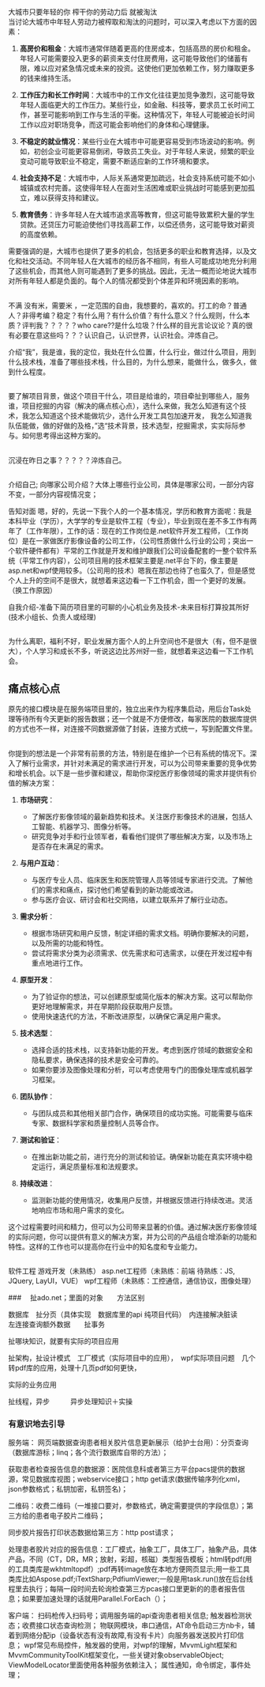 ## 
大城市只要年轻的你   榨干你的劳动力后   就被淘汰   
当讨论大城市中年轻人劳动力被榨取和淘汰的问题时，可以深入考虑以下方面的因素：

1. **高房价和租金**：大城市通常伴随着更高的住房成本，包括高昂的房价和租金。年轻人可能需要投入更多的薪资来支付住房费用，这可能导致他们的储蓄有限，难以应对紧急情况或未来的投资。这使他们更加依赖工作，努力赚取更多的钱来维持生活。

2. **工作压力和长工作时间**：大城市中的工作文化往往更加竞争激烈，这可能导致年轻人面临更大的工作压力。某些行业，如金融、科技等，要求员工长时间工作，甚至可能影响到工作与生活的平衡。这种情况下，年轻人可能被迫长时间工作以应对职场竞争，而这可能会影响他们的身体和心理健康。

3. **不稳定的就业情况**：某些行业在大城市中可能更容易受到市场波动的影响。例如，初创企业可能更容易倒闭，导致员工失业。对于年轻人来说，频繁的职业变动可能导致职业不稳定，需要不断适应新的工作环境和要求。

4. **社会支持不足**：大城市中，人际关系通常更加疏远，社会支持系统可能不如小城镇或农村完善。这使得年轻人在面对生活困难或职业挑战时可能感到更加孤立，难以获得支持和建议。

5. **教育债务**：许多年轻人在大城市追求高等教育，但这可能导致累积大量的学生贷款。还贷压力可能迫使他们寻找高薪工作，以偿还债务，这可能导致对薪资的高度依赖。

需要强调的是，大城市也提供了更多的机会，包括更多的职业和教育选择，以及文化和社交活动。不同年轻人在大城市的经历各不相同，有些人可能成功地充分利用了这些机会，而其他人则可能遇到了更多的挑战。因此，无法一概而论地说大城市对所有年轻人都是负面的。每个人的情况都受到个体差异和环境因素的影响。



## 
不满
没有米，需要米 ，一定范围的自由，我想要的，喜欢的。打工的命？普通人？非得考编？稳定？有什么用？有什么价值？有什么意义？什么规则，什么本质？评判我？？？？？who care??是什么垃圾？什么样的目光言论议论？真的很有必要在意这些吗？？？认识自己，认识世界，认识社会。淬炼自己。

介绍“我”，我是谁，我的定位，我处在什么位置，什么行业，做过什么项目，用到什么技术栈，准备了哪些技术栈，什么目的，为什么想来，能做什么，做多久，做到什么程度。

##
要了解项目背景，做这个项目干什么，项目是给谁的，项目牵扯到哪些人，服务谁，项目挖掘的内容（解决的痛点核心点），选什么来做，我怎么知道有这个技术，我怎么知道这个技术能做坑少，选什么开发工具包加速开发，
我怎么知道我队伍能做，做的好做的及格，”选“技术背景，技术选型，挖掘需求，实实际际参与。如何思考得出这种方案的。

## 
沉浸在昨日之事？？？？？淬炼自己。

##
介绍自己; 向哪家公司介绍？大体上哪些行业公司，具体是哪家公司，一部分内容不变，一部分内容视情况变；

告知对面  嗯，好的，先说一下我个人的一个基本情况，学历和教育方面呢：我是本科毕业（学历），大学学的专业是软件工程（专业），毕业到现在差不多工作有两年了（工作年限），工作的话：现在的工作岗位是.net软件开发工程师，（工作岗位）是在一家做医疗影像设备的公司工作，（公司性质做什么行业的公司；突出一个软件硬件都有）平常的工作就是开发和维护跟我们公司设备配套的一整个软件系统（平常工作内容），公司项目用的技术框架主要是.net平台下的，像主要是asp.net和wpf使用较多。（公司用的技术）嗯我在那边也待了也蛮久了，但是感觉个人上升的空间不是很大，就想着来这边看一下工作机会，图一个更好的发展。（换工作原因）

自我介绍-准备下简历项目里的可聊的小心机业务及技术-未来目标打算投其所好(技术小组长、负责人或经理)

## 
为什么离职，福利不好，职业发展方面个人的上升空间也不是很大（有，但不是很大），个人学习和成长不多，听说这边比苏州好一些，就想着来这边看一下工作机会。

## 痛点核心点
原先的接口模块是在服务端项目里的，独立出来作为程序集启动，用后台Task处理等待所有今天更新的报告数据；还一个就是不方便修改，每家医院的数据库提供的方式也不一样，对连接不同数据源做了封装，连接方式统一，写到配置文件里。
## 
你提到的想法是一个非常有前景的方法，特别是在维护一个已有系统的情况下。深入了解行业需求，并针对未满足的需求进行开发，可以为公司带来重要的竞争优势和增长机会。以下是一些步骤和建议，帮助你深挖医疗影像领域的需求并提供有价值的解决方案：

1. **市场研究**：
   - 了解医疗影像领域的最新趋势和技术。关注医疗影像技术的进展，包括人工智能、机器学习、图像分析等。
   - 研究竞争对手和行业领军者，看看他们提供了哪些解决方案，以及市场上是否存在未满足的需求。

2. **与用户互动**：
   - 与医疗专业人员、临床医生和医院管理人员等领域专家进行交流。了解他们的需求和痛点，探讨他们希望看到的新功能或改进。
   - 参与医疗会议、研讨会和社交网络，以建立联系并了解行业动态。

3. **需求分析**：
   - 根据市场研究和用户反馈，制定详细的需求文档。明确你要解决的问题，以及所需的功能和特性。
   - 尝试将需求分类为必须需求、优先需求和可选需求，以便在开发过程中有重点地进行工作。

4. **原型开发**：
   - 为了验证你的想法，可以创建原型或简化版本的解决方案。这可以帮助你更好地理解需求，并在早期阶段获取用户反馈。
   - 使用快速迭代的方法，不断改进原型，以确保它满足用户需求。

5. **技术选型**：
   - 选择合适的技术栈，以支持新功能的开发。考虑到医疗领域的数据安全和隐私要求，确保选择的技术是安全可靠的。
   - 如果你要涉及图像处理和分析，可以考虑使用专门的图像处理库或机器学习框架。

6. **团队协作**：
   - 与团队成员和其他相关部门合作，确保项目的成功实施。可能需要与临床专家、数据科学家和质量控制人员等合作。

7. **测试和验证**：
   - 在推出新功能之前，进行充分的测试和验证。确保新功能在真实环境中稳定运行，满足质量标准和法规要求。

8. **持续改进**：
   - 监测新功能的使用情况，收集用户反馈，并根据反馈进行持续改进。灵活地响应市场和用户需求的变化。

这个过程需要时间和精力，但可以为公司带来显著的价值。通过解决医疗影像领域的实际问题，你可以提供有意义的解决方案，并为公司的产品组合增添新的功能和特性。这样的工作也可以提高你在行业中的知名度和专业能力。
## 
软件工程  游戏开发（未熟练） asp.net工程师（未熟练：前端 待熟练：JS, JQuery, LayUI，VUE） wpf工程师（未熟练：工控通信，通信协议，图像处理）


###　
扯ado.net；里面的对象　　方法区别

数据库　扯分页（具体实现　数据库里的api 纯项目代码）　内连接解决脏读　　左连接查询额外数据　　扯事务

扯哪块知识，就要有实际的项目应用

扯架构，扯设计模式　工厂模式（实际项目中的应用），　wpf实际项目问题　几个转pdf库的应用，处理十几页pdf如何更快，

实际的业务应用

扯线程，异步　　　异步处理知识＋实操　　

### 有意识地去引导
服务端：
网页端数据查询患者相关胶片信息更新展示（给护士台用）：分页查询（数据库游标；linq；各个流行数据库自带的方法）；

获取患者检查报告信息的数据源：医院信息科或者第三方平台pacs提供的数据源，常见数据库视图；webservice接口；http get请求(数据传输序列化xml，json参数格式；私钥加密，私钥签名)；

二维码：收费二维码（一堆接口要对，参数格式，确定需要提供的字段信息）；第三方给的患者电子胶片二维码；

同步胶片报告打印状态数据给第三方：http post请求；

处理患者胶片对应的报告信息：工厂模式，抽象工厂，具体工厂，抽象产品，具体产品，不同（CT，DR，MR；放射，彩超，核磁）类型报告模板；html转pdf(用的工具类库是wkhtmltopdf）;pdf再转image放在本地方便网页显示;用一些工具类库比如Aspose.pdf;iTextSharp;PdfiumViewer;一般是用task.run()放在后台线程里去执行；每隔一段时间去轮询检查第三方pcas接口里更新的的患者报告信息；如果要加速处理的话就用Parallel.ForEach（）；

客户端：
扫码枪传入扫码号；调用服务端的api查询患者相关信息;
触发器检测状态；收费接口状态查询检测；
物联网模块，串口通信，AT命令启动三方nb卡，辅着到网络分配ip（设备状态有没有故障,有没有卡片）向服务器发送胶片打印信息；
wpf常见布局控件，触发器的使用，对wpf的理解，MvvmLight框架和 MvvmCommunityToolKit框架变化，一些关键对象observableObject; ViewModelLocator里面使用各种服务依赖注入；
属性通知，命令绑定，事件处理；





